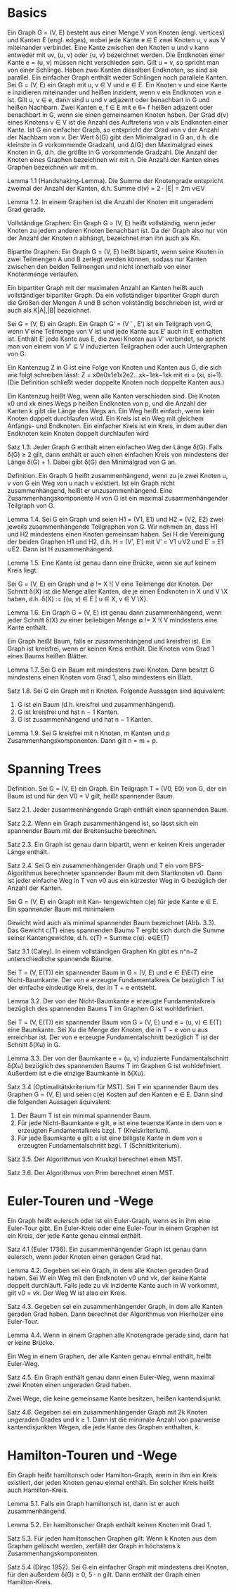 # Basics

Ein Graph G = (V, E) besteht aus einer Menge V von Knoten (engl. vertices) und Kanten E (engl. edges),
wobei jede Kante e ∈ E zwei Knoten u, v aus V miteinander verbindet.
Eine Kante zwischen den Knoten u und v kann entweder mit uv, (u, v) oder {u, v} bezeichnet werden.
Die Endknoten einer Kante e = (u, v) müssen nicht verschieden sein. Gilt u = v, so spricht man von einer Schlinge.
Haben zwei Kanten dieselben Endknoten, so sind sie parallel.
Ein einfacher Graph enthält weder Schlingen noch parallele Kanten.
Sei G = (V, E) ein Graph mit u, v ∈ V und e ∈ E.
Ein Knoten v und eine Kante e inzidieren miteinander und heißen inzident, wenn v ein Endknoten von e ist.
Gilt u, v ∈ e, dann sind u und v adjazent oder benachbart in G und heißen Nachbarn.
Zwei Kanten e, f ∈ E mit e 6= f heißen adjazent oder benachbart in G, wenn sie einen gemeinsamen Knoten haben.
Der Grad d(v) eines Knotens v ∈ V ist die Anzahl des Auftretens von v als Endknoten einer Kante.
Ist G ein einfacher Graph, so entspricht der Grad von v der Anzahl der Nachbarn von v.
Der Wert δ(G) gibt den Minimalgrad in G an, d.h. die kleinste in G vorkommende Gradzahl,
und ∆(G) den Maximalgrad eines Knoten in G, d.h. die größte in G vorkommende Gradzahl.
Die Anzahl der Knoten eines Graphen bezeichnen wir mit n.
Die Anzahl der Kanten eines Graphen bezeichnen wir mit m.

Lemma 1.1 (Handshaking-Lemma). Die Summe der Knotengrade entspricht
zweimal der Anzahl der Kanten, d.h.
Summe d(v) = 2 · |E| = 2m
v∈V

Lemma 1.2. In einem Graphen ist die Anzahl der Knoten mit ungeradem Grad gerade.

Vollständige Graphen: Ein Graph G = (V, E) heißt vollständig, wenn jeder Knoten zu jedem anderen Knoten benachbart ist.
Da der Graph also nur von der Anzahl der Knoten n abhängt, bezeichnet man ihn auch als Kn.

Bipartite Graphen: Ein Graph G = (V, E) heißt bipartit, wenn seine Knoten in zwei Teilmengen A und B zerlegt werden
können, sodass nur Kanten zwischen den beiden Teilmengen und nicht innerhalb von einer Knotenmenge verlaufen.

Ein bipartiter Graph mit der maximalen Anzahl an Kanten heißt auch vollständiger bipartiter Graph.
Da ein vollständiger bipartiter Graph durch die Größen der Mengen A und B schon vollständig beschrieben ist,
wird er auch als K|A|,|B| bezeichnet.

Sei G = (V, E) ein Graph. Ein Graph G′ = (V ′ , E′) ist ein Teilgraph von G, wenn V′eine Teilmenge von V ist
und jede Kante aus E′ auch in E enthalten ist. Enthält E′ jede Kante aus E, die zwei Knoten aus V′ verbindet,
so spricht man von einem von V′ ⊆ V induzierten Teilgraphen oder auch Untergraphen von G.

Ein Kantenzug Z in G ist eine Folge von Knoten und Kanten aus G, die sich wie folgt schreiben lässt:
Z = x0e0x1e1x2e2...xk−1ek−1xk
mit ei = (xi, xi+1). (Die Definition schließt weder doppelte Knoten noch doppelte Kanten aus.)

Ein Kantenzug heißt Weg, wenn alle Kanten verschieden sind. Die Knoten x0 und xk eines Wegs p heißen Endknoten von p,
und die Anzahl der Kanten k gibt die Länge des Wegs an. Ein Weg heißt einfach, wenn kein Knoten doppelt durchlaufen
wird.
Ein Kreis ist ein Weg mit gleichem Anfangs- und Endknoten. Ein einfacher Kreis ist ein Kreis,
in dem außer den Endknoten kein Knoten doppelt durchlaufen wird

Satz 1.3. Jeder Graph G enthält einen einfachen Weg der Länge δ(G). Falls δ(G) ≥ 2 gilt,
dann enthält er auch einen einfachen Kreis von mindestens der Länge δ(G) + 1. Dabei gibt δ(G) den Minimalgrad von G an.

Definition. Ein Graph G heißt zusammenhängend, wenn zu je zwei Knoten u, v von G ein Weg von u nach v existiert.
Ist ein Graph nicht zusammenhängend, heißt er unzusammenhängend. Eine Zusammenhangskomponente H von G ist ein
maximal zusammenhängender Teilgraph von G.

Lemma 1.4. Sei G ein Graph und seien H1 = (V1, E1) und H2 = (V2, E2) zwei jeweils zusammenhängende Teilgraphen von G.
Wir nehmen an, dass H1 und H2 mindestens einen Knoten gemeinsam haben.
Sei H die Vereinigung der beiden Graphen H1 und H2, d.h. H = (V′, E′) mit V′ = V1 ∪V2 und E′ = E1 ∪E2.
Dann ist H zusammenhängend.

Lemma 1.5. Eine Kante ist genau dann eine Brücke, wenn sie auf keinem Kreis liegt.

Sei G = (V, E) ein Graph und ∅ != X !( V eine Teilmenge der Knoten. Der Schnitt δ(X) ist die Menge aller Kanten,
die je einen Endknoten in X und V \X haben, d.h.
δ(X) := {(u, v) ∈ E | u ∈ X, v ∈ V \X}.

Lemma 1.6. Ein Graph G = (V, E) ist genau dann zusammenhängend, wenn jeder Schnitt δ(X) zu einer beliebigen
Menge ∅ != X !( V mindestens eine Kante enthält.

Ein Graph heißt Baum, falls er zusammenhängend und kreisfrei ist. Ein Graph ist kreisfrei, wenn er keinen Kreis enthält.
Die Knoten vom Grad 1 eines Baums heißen Blätter.

Lemma 1.7. Sei G ein Baum mit mindestens zwei Knoten. Dann besitzt G mindestens einen Knoten vom Grad 1,
also mindestens ein Blatt.

Satz 1.8. Sei G ein Graph mit n Knoten. Folgende Aussagen sind äquivalent:

1. G ist ein Baum (d.h. kreisfrei und zusammenhängend).
2. G ist kreisfrei und hat n − 1 Kanten.
3. G ist zusammenhängend und hat n − 1 Kanten.

Lemma 1.9. Sei G kreisfrei mit n Knoten, m Kanten und p Zusammenhangskomponenten. Dann gilt n = m + p.

# Spanning Trees

Definition. Sei G = (V, E) ein Graph. Ein Teilgraph T = (V0, E0) von G, der ein Baum ist und für den V0 = V gilt,
heißt spannender Baum.

Satz 2.1. Jeder zusammenhängende Graph enthält einen spannenden Baum.

Satz 2.2. Wenn ein Graph zusammenhängend ist, so lässt sich ein spannender Baum mit der Breitensuche berechnen.

Satz 2.3. Ein Graph ist genau dann bipartit, wenn er keinen Kreis ungerader Länge enthält.

Satz 2.4. Sei G ein zusammenhängender Graph und T ein vom BFS-Algorithmus berechneter spannender Baum mit
dem Startknoten v0. Dann ist jeder einfache Weg in T von v0 aus ein kürzester Weg in G bezüglich der Anzahl der Kanten.

Sei G = (V, E) ein Graph mit Kan-
tengewichten c(e) für jede Kante e ∈ E. Ein spannender Baum mit minimalem

Gewicht wird auch als minimal spannender Baum bezeichnet (Abb. 3.3). Das Gewicht c(T) eines spannenden Baums T
ergibt sich durch die Summe seiner Kantengewichte, d.h.
c(T) = Summe c(e).
e∈E(T)

Satz 3.1 (Caley). In einem vollständigen Graphen Kn gibt es n^n−2 unterschiedliche spannende Bäume.

Sei T = (V, E(T)) ein spannender Baum in G = (V, E) und e ∈ E\E(T) eine Nicht-Baumkante.
Der von e erzeugte Fundamentalkreis Ce bezüglich T ist der einfache eindeutige Kreis, der in T + e entsteht.

Lemma 3.2. Der von der Nicht-Baumkante e erzeugte Fundamentalkreis bezüglich des spannenden Baums T im Graphen G
ist wohldefiniert.

Sei T = (V, E(T)) ein spannender Baum von G = (V, E) und e = (u, v) ∈ E(T) eine Baumkante.
Sei Xu die Menge der Knoten, die in T − e von u aus erreichbar ist. Der von e erzeugte Fundamentalschnitt bezüglich T
ist der Schnitt δ(Xu) in G.

Lemma 3.3. Der von der Baumkante e = (u, v) induzierte Fundamentalschnitt δ(Xu) bezüglich des spannenden Baums T
im Graphen G ist wohldefiniert. Außerdem ist e die einzige Baumkante in δ(Xu).

Satz 3.4 (Optimalitätskriterium für MST). Sei T ein spannender Baum des Graphen G = (V, E) und seien c(e) Kosten
auf den Kanten e ∈ E. Dann sind die folgenden Aussagen äquivalent:

1. Der Baum T ist ein minimal spannender Baum.
2. Für jede Nicht-Baumkante e gilt, e ist eine teuerste Kante in dem von e erzeugten Fundamentalkreis
   bzgl. T (Kreiskriterium).
3. Für jede Baumkante e gilt: e ist eine billigste Kante in dem von e erzeugten Fundamentalschnitt
   bzgl. T (Schnittkriterium).

Satz 3.5. Der Algorithmus von Kruskal berechnet einen MST.

Satz 3.6. Der Algorithmus von Prim berechnet einen MST.

# Euler-Touren und -Wege

Ein Graph heißt eulersch oder ist ein Euler-Graph, wenn es in ihm eine Euler-Tour gibt.
Ein Euler-Kreis oder eine Euler-Tour in einem Graphen ist ein Kreis, der jede Kante genau einmal enthält.

Satz 4.1 (Euler 1736). Ein zusammenhängender Graph ist genau dann eulersch, wenn jeder Knoten einen geraden Grad hat.

Lemma 4.2. Gegeben sei ein Graph, in dem alle Knoten geraden Grad haben. Sei W ein Weg mit den Endknoten v0 und vk,
der keine Kante doppelt durchläuft. Falls jede zu vk inzidente Kante auch in W vorkommt, gilt v0 = vk. Der Weg W
ist also ein Kreis.

Satz 4.3. Gegeben sei ein zusammenhängender Graph, in dem alle Kanten geraden Grad haben.
Dann berechnet der Algorithmus von Hierholzer eine Euler-Tour.

Lemma 4.4. Wenn in einem Graphen alle Knotengrade gerade sind, dann hat er keine Brücke.

Ein Weg in einem Graphen, der alle Kanten genau einmal enthält, heißt Euler-Weg.

Satz 4.5. Ein Graph enthält genau dann einen Euler-Weg, wenn maximal zwei Knoten einen ungeraden Grad haben.

Zwei Wege, die keine gemeinsame Kante besitzen, heißen kantendisjunkt.

Satz 4.6. Gegeben sei ein zusammenhängender Graph mit 2k Knoten ungeraden Grades und k ≥ 1.
Dann ist die minimale Anzahl von paarweise kantendisjunkten Wegen, die jede Kante des Graphen enthalten, k.

# Hamilton-Touren und -Wege

Ein Graph heißt hamiltonsch oder Hamilton-Graph, wenn in ihm ein Kreis existiert,
der jeden Knoten genau einmal enthält. Ein solcher Kreis heißt auch Hamilton-Kreis.

Lemma 5.1. Falls ein Graph hamiltonsch ist, dann ist er auch zusammenhängend.

Lemma 5.2. Ein hamiltonscher Graph enthält keinen Knoten mit Grad 1.

Satz 5.3. Für jeden hamiltonschen Graphen gilt: Wenn k Knoten aus dem Graphen gelöscht werden,
zerfällt der Graph in höchstens k Zusammenhangskomponenten.

Satz 5.4 (Dirac 1952). Sei G ein einfacher Graph mit mindestens drei Knoten, für den außerdem δ(G) ≥ 0, 5 · n gilt. 
Dann enthält der Graph einen Hamilton-Kreis.